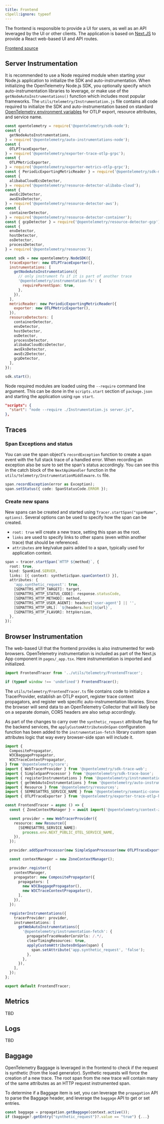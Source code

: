 ```yaml
---
title: Frontend
cSpell:ignore: typeof
---
```


The frontend is responsible to provide a UI for users, as well as an API
leveraged by the UI or other clients. The application is based on
[Next.JS](https://nextjs.org/) to provide a React web-based UI and API routes.

[Frontend source](https://github.com/open-telemetry/opentelemetry-demo/blob/main/src/frontend/)

## Server Instrumentation

It is recommended to use a Node required module when starting your Node.js
application to initialize the SDK and auto-instrumentation. When initializing
the OpenTelemetry Node.js SDK, you optionally specify which auto-instrumentation
libraries to leverage, or make use of the `getNodeAutoInstrumentations()`
function which includes most popular frameworks. The
`utils/telemetry/Instrumentation.js` file contains all code required to
initialize the SDK and auto-instrumentation based on standard
[OpenTelemetry environment variables](/docs/specs/otel/configuration/sdk-environment-variables/)
for OTLP export, resource attributes, and service name.

```javascript
const opentelemetry = require('@opentelemetry/sdk-node');
const {
  getNodeAutoInstrumentations,
} = require('@opentelemetry/auto-instrumentations-node');
const {
  OTLPTraceExporter,
} = require('@opentelemetry/exporter-trace-otlp-grpc');
const {
  OTLPMetricExporter,
} = require('@opentelemetry/exporter-metrics-otlp-grpc');
const { PeriodicExportingMetricReader } = require('@opentelemetry/sdk-metrics');
const {
  alibabaCloudEcsDetector,
} = require('@opentelemetry/resource-detector-alibaba-cloud');
const {
  awsEc2Detector,
  awsEksDetector,
} = require('@opentelemetry/resource-detector-aws');
const {
  containerDetector,
} = require('@opentelemetry/resource-detector-container');
const { gcpDetector } = require('@opentelemetry/resource-detector-gcp');
const {
  envDetector,
  hostDetector,
  osDetector,
  processDetector,
} = require('@opentelemetry/resources');

const sdk = new opentelemetry.NodeSDK({
  traceExporter: new OTLPTraceExporter(),
  instrumentations: [
    getNodeAutoInstrumentations({
      // only instrument fs if it is part of another trace
      '@opentelemetry/instrumentation-fs': {
        requireParentSpan: true,
      },
    }),
  ],
  metricReader: new PeriodicExportingMetricReader({
    exporter: new OTLPMetricExporter(),
  }),
  resourceDetectors: [
    containerDetector,
    envDetector,
    hostDetector,
    osDetector,
    processDetector,
    alibabaCloudEcsDetector,
    awsEksDetector,
    awsEc2Detector,
    gcpDetector,
  ],
});

sdk.start();
```

Node required modules are loaded using the `--require` command line argument.
This can be done in the `scripts.start` section of `package.json` and starting
the application using `npm start`.

```json
"scripts": {
  "start": "node --require ./Instrumentation.js server.js",
},
```

## Traces

### Span Exceptions and status

You can use the span object's `recordException` function to create a span event
with the full stack trace of a handled error. When recording an exception also
be sure to set the span's status accordingly. You can see this in the catch
block of the `NextApiHandler` function in the
`utils/telemetry/InstrumentationMiddleware.ts` file.

```typescript
span.recordException(error as Exception);
span.setStatus({ code: SpanStatusCode.ERROR });
```

### Create new spans

New spans can be created and started using
`Tracer.startSpan("spanName", options)`. Several options can be used to specify
how the span can be created.

- `root: true` will create a new trace, setting this span as the root.
- `links` are used to specify links to other spans (even within another trace)
  that should be referenced.
- `attributes` are key/value pairs added to a span, typically used for
  application context.

```typescript
span = tracer.startSpan(`HTTP ${method}`, {
  root: true,
  kind: SpanKind.SERVER,
  links: [{ context: syntheticSpan.spanContext() }],
  attributes: {
    'app.synthetic_request': true,
    [SEMATTRS_HTTP_TARGET]: target,
    [SEMATTRS_HTTP_STATUS_CODE]: response.statusCode,
    [SEMATTRS_HTTP_METHOD]: method,
    [SEMATTRS_HTTP_USER_AGENT]: headers['user-agent'] || '',
    [SEMATTRS_HTTP_URL]: `${headers.host}${url}`,
    [SEMATTRS_HTTP_FLAVOR]: httpVersion,
  },
});
```

## Browser Instrumentation

The web-based UI that the frontend provides is also instrumented for web
browsers. OpenTelemetry instrumentation is included as part of the Next.js App
component in `pages/_app.tsx`. Here instrumentation is imported and initialized.

```typescript
import FrontendTracer from '../utils/telemetry/FrontendTracer';

if (typeof window !== 'undefined') FrontendTracer();
```

The `utils/telemetry/FrontendTracer.ts` file contains code to initialize a
TracerProvider, establish an OTLP export, register trace context propagators,
and register web specific auto-instrumentation libraries. Since the browser will
send data to an OpenTelemetry Collector that will likely be on a separate
domain, CORS headers are also setup accordingly.

As part of the changes to carry over the `synthetic_request` attribute flag for
the backend services, the `applyCustomAttributesOnSpan` configuration function
has been added to the `instrumentation-fetch` library custom span attributes
logic that way every browser-side span will include it.

```typescript
import {
  CompositePropagator,
  W3CBaggagePropagator,
  W3CTraceContextPropagator,
} from '@opentelemetry/core';
import { WebTracerProvider } from '@opentelemetry/sdk-trace-web';
import { SimpleSpanProcessor } from '@opentelemetry/sdk-trace-base';
import { registerInstrumentations } from '@opentelemetry/instrumentation';
import { getWebAutoInstrumentations } from '@opentelemetry/auto-instrumentations-web';
import { Resource } from '@opentelemetry/resources';
import { SEMRESATTRS_SERVICE_NAME } from '@opentelemetry/semantic-conventions';
import { OTLPTraceExporter } from '@opentelemetry/exporter-trace-otlp-http';

const FrontendTracer = async () => {
  const { ZoneContextManager } = await import('@opentelemetry/context-zone');

  const provider = new WebTracerProvider({
    resource: new Resource({
      [SEMRESATTRS_SERVICE_NAME]:
        process.env.NEXT_PUBLIC_OTEL_SERVICE_NAME,
    }),
  });

  provider.addSpanProcessor(new SimpleSpanProcessor(new OTLPTraceExporter()));

  const contextManager = new ZoneContextManager();

  provider.register({
    contextManager,
    propagator: new CompositePropagator({
      propagators: [
        new W3CBaggagePropagator(),
        new W3CTraceContextPropagator(),
      ],
    }),
  });

  registerInstrumentations({
    tracerProvider: provider,
    instrumentations: [
      getWebAutoInstrumentations({
        '@opentelemetry/instrumentation-fetch': {
          propagateTraceHeaderCorsUrls: /.*/,
          clearTimingResources: true,
          applyCustomAttributesOnSpan(span) {
            span.setAttribute('app.synthetic_request', 'false');
          },
        },
      }),
    ],
  });
};

export default FrontendTracer;
```

## Metrics

TBD

## Logs

TBD

## Baggage

OpenTelemetry Baggage is leveraged in the frontend to check if the request is
synthetic (from the load generator). Synthetic requests will force the creation
of a new trace. The root span from the new trace will contain many of the same
attributes as an HTTP request instrumented span.

To determine if a Baggage item is set, you can leverage the `propagation` API to
parse the Baggage header, and leverage the `baggage` API to get or set entries.

```typescript
const baggage = propagation.getBaggage(context.active());
if (baggage?.getEntry("synthetic_request")?.value == "true") {...}
```
